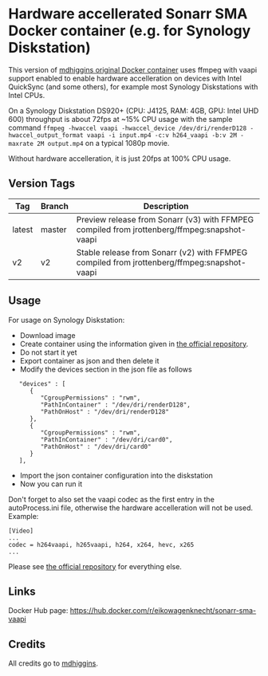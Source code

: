 # Hardware accellerated Sonarr SMA Docker container (e.g. for Synology Diskstation)

This version of [mdhiggins original Docker container](https://github.com/mdhiggins/sonarr-sma) uses ffmpeg with vaapi support enabled to enable hardware accelleration on devices with Intel QuickSync (and some others), for example most Synology Diskstations with Intel CPUs.

On a Synology Diskstation DS920+ (CPU: J4125, RAM: 4GB, GPU: Intel UHD 600) throughput is about 72fps at ~15% CPU usage with the sample command `ffmpeg -hwaccel vaapi -hwaccel_device /dev/dri/renderD128 -hwaccel_output_format vaapi -i input.mp4 -c:v h264_vaapi -b:v 2M -maxrate 2M output.mp4` on a typical 1080p movie.

Without hardware accelleration, it is just 20fps at 100% CPU usage.

## Version Tags

|Tag|Branch|Description|
|---|---|---|
|latest|master|Preview release from Sonarr (v3) with FFMPEG compiled from jrottenberg/ffmpeg:snapshot-vaapi|
|v2|v2|Stable release from Sonarr (v2) with FFMPEG compiled from jrottenberg/ffmpeg:snapshot-vaapi|

## Usage

For usage on Synology Diskstation:
- Download image
- Create container using the information given in [the official repository](https://github.com/mdhiggins/sonarr-sma).
- Do not start it yet
- Export container as json and then delete it
- Modify the devices section in the json file as follows
```
   "devices" : [
      {
         "CgroupPermissions" : "rwm",
         "PathInContainer" : "/dev/dri/renderD128",
         "PathOnHost" : "/dev/dri/renderD128"
      },
      {
         "CgroupPermissions" : "rwm",
         "PathInContainer" : "/dev/dri/card0",
         "PathOnHost" : "/dev/dri/card0"
      }
   ],
```
- Import the json container configuration into the diskstation
- Now you can run it

Don't forget to also set the vaapi codec as the first entry in the autoProcess.ini file, otherwise the hardware accelleration will not be used. Example:
```
[Video]
...
codec = h264vaapi, h265vaapi, h264, x264, hevc, x265
...
```

Please see [the official repository](https://github.com/mdhiggins/sonarr-sma) for everything else.

## Links

Docker Hub page: https://hub.docker.com/r/eikowagenknecht/sonarr-sma-vaapi

## Credits

All credits go to [mdhiggins](https://github.com/mdhiggins).

